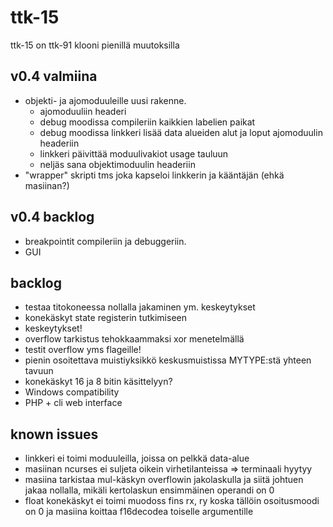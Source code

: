 # ttk-15
ttk-15 on ttk-91 klooni pienillä muutoksilla

## v0.4 valmiina
  * objekti- ja ajomoduuleille uusi rakenne.
    + ajomoduuliin headeri
    + debug moodissa compileriin kaikkien labelien paikat
    + debug moodissa linkkeri lisää data alueiden alut ja loput ajomoduulin headeriin
    + linkkeri päivittää moduulivakiot usage tauluun
    + neljäs sana objektimoduulin headeriin
 * "wrapper" skripti tms joka kapseloi linkkerin ja kääntäjän (ehkä masiinan?)

## v0.4 backlog
 * breakpointit compileriin ja debuggeriin.
 * GUI 

## backlog
 * testaa titokoneessa nollalla jakaminen ym. keskeytykset
 * konekäskyt state registerin tutkimiseen
 * keskeytykset!
 * overflow tarkistus tehokkaammaksi xor menetelmällä
 * testit overflow yms flageille!
 * pienin osoitettava muistiyksikkö keskusmuistissa MYTYPE:stä yhteen tavuun
 * konekäskyt 16 ja 8 bitin käsittelyyn?
 * Windows compatibility
 * PHP + cli web interface

## known issues
 * linkkeri ei toimi moduuleilla, joissa on pelkkä data-alue
 * masiinan ncurses ei suljeta oikein virhetilanteissa => terminaali hyytyy
 * masiina tarkistaa mul-käskyn overflowin jakolaskulla ja siitä johtuen jakaa nollalla, mikäli kertolaskun ensimmäinen operandi on 0
 * float konekäskyt ei toimi muodoss fins rx, ry koska tällöin osoitusmoodi on 0 ja masiina koittaa f16decodea toiselle argumentille
